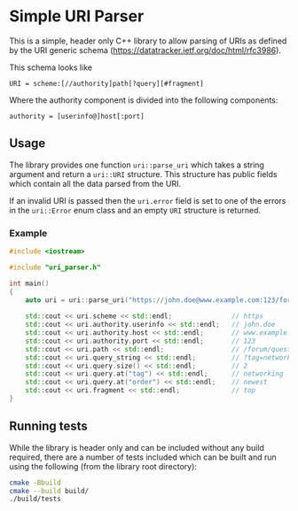 # Simple URI Parser

This is a simple, header only C++ library to allow parsing of URIs as defined by
the URI generic schema (https://datatracker.ietf.org/doc/html/rfc3986).

This schema looks like

```
URI = scheme:[//authority]path[?query][#fragment]
```

Where the authority component is divided into the following components:

```
authority = [userinfo@]host[:port]
```

## Usage

The library provides one function `uri::parse_uri` which takes a string argument and 
return a `uri::URI` structure. This structure has public fields which contain all the
data parsed from the URI.

If an invalid URI is passed then the `uri.error` field is set to one of the errors in
the `uri::Error` enum class and an empty `URI` structure is returned.

### Example

```c++
#include <iostream>

#include "uri_parser.h"

int main()
{
    auto uri = uri::parse_uri("https://john.doe@www.example.com:123/forum/questions/?tag=networking&order=newest#top");
    
    std::cout << uri.scheme << std::endl;               // https
    std::cout << uri.authority.userinfo << std::endl;   // john.doe
    std::cout << uri.authority.host << std::endl;       // www.example.com
    std::cout << uri.authority.port << std::endl;       // 123
    std::cout << uri.path << std::endl;                 // /forum/questions/
    std::cout << uri.query_string << std::endl;         // ?tag=networking&order=newest
    std::cout << uri.query.size() << std::endl;         // 2
    std::cout << uri.query.at("tag") << std::endl;      // networking
    std::cout << uri.query.at("order") << std::endl;    // newest
    std::cout << uri.fragment << std::endl;             // top
}
```

## Running tests

While the library is header only and can be included without any build required,
there are a number of tests included which can be built and run using the following
(from the library root directory):

```bash
cmake -Bbuild
cmake --build build/
./build/tests
```
